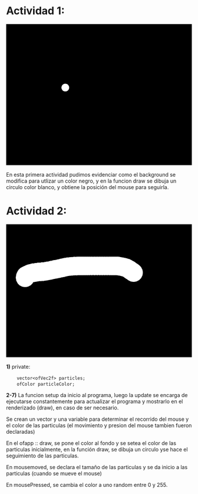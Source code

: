 # Actividad 1:  
![alt text](<../Imagenes/Primer ejercicio u3.png>)

En esta primera actividad pudimos evidenciar como el background se modifica para utlizar un color negro, y en la funcion draw se dibuja un circulo color blanco, y obtiene la posición del mouse para seguirla.

# Actividad 2:  
![alt text](<../Imagenes/segundo ejercicio u3.png>)

__1)__     private:

        vector<ofVec2f> particles;
        ofColor particleColor;

__2-7)__ 
La funcion setup da inicio al programa, luego la update se encarga de ejecutarse constantemente para actualizar el programa y mostrarlo en el renderizado (draw), en caso de ser necesario.  

Se crean un vector y una variable para determinar el recorrido del mouse y el color de las particulas (el movimiento y presion del mouse tambien fueron declaradas)  

En el ofapp :: draw, se pone el color al fondo y se setea el color de las particulas inicialmente, en la función draw, se dibuja un circulo yse hace el seguimiento de las particulas.  

En mousemoved, se declara el tamaño de las particulas y se da inicio a las particulas (cuando se mueve el mouse)  

En mousePressed,  se cambia el color a uno random entre 0 y 255.  
